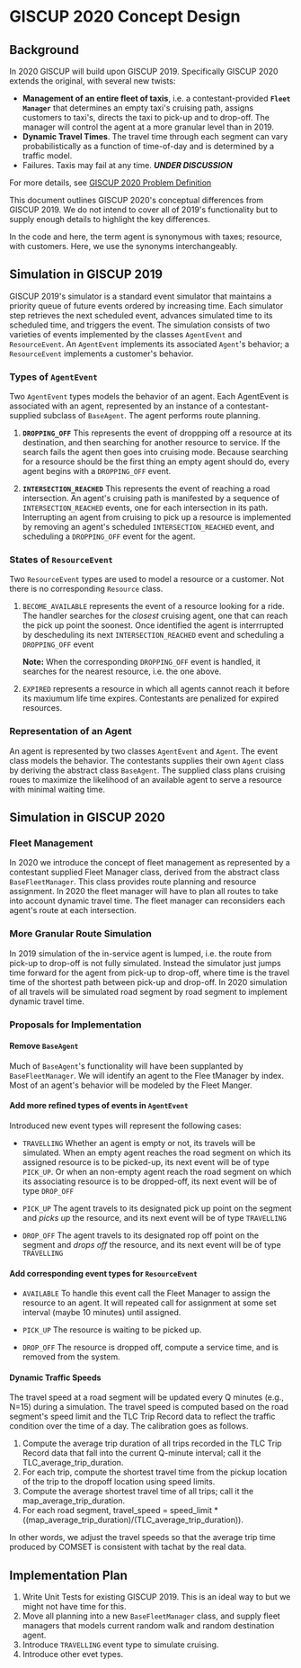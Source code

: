 # GISCUP 2020 Concept Design
## Background
In 2020 GISCUP will build upon GISCUP 2019.
Specifically GISCUP 2020 extends the original, with several new twists:

* **Management of an entire fleet of taxis**,
i.e. a contestant-provided **`Fleet Manager`** that determines an empty taxi's cruising path,
assigns customers to taxi's, directs the taxi to pick-up and to drop-off.
The manager will control the agent at a more granular level than in 2019.
* **Dynamic Travel Times**. The travel time through each segment can vary
probabilistically as a function of time-of-day
and is determined by a traffic model.
* Failures. Taxis may fail at any time. _**UNDER DISCUSSION**_

For more details, see [GISCUP 2020 Problem Definition](https://docs.google.com/document/d/e/2PACX-1vQ6PL6krQtLjtWs8pI3UKI_NhNuFr_Ecl_Kfk77Yt3ZLzrf2lWt6A1UUCgAbf3JMgnXR9VhfWXJCtab/pub)

This document outlines GISCUP 2020's conceptual differences from GISCUP 2019.
We do not intend to cover all of 2019's functionality but to
supply enough details to highlight the key differences.

In the code and here, the term agent is synonymous with taxes; resource, with customers.
Here, we use the synonyms interchangeably.

## Simulation in GISCUP 2019

GISCUP 2019's simulator is a standard event simulator that maintains a priority
queue of future events ordered by increasing time.
Each simulator step retrieves the next scheduled event, advances simulated time to its
scheduled time, and triggers the event.
The simulation consists of two varieties of events implemented by the classes
`AgentEvent` and `ResourceEvent`.
An `AgentEvent` implements its associated `Agent`'s behavior;
a `ResourceEvent` implements a customer's behavior.

### Types of `AgentEvent`
Two `AgentEvent` types models the behavior of an agent. Each AgentEvent is
associated with an agent, represented by an instance of a
 contestant-supplied subclass of `BaseAgent`. The agent performs
route planning.

1. **`DROPPING_OFF`** This represents the event of droppping off
a resource at its destination, and then searching for another resource to
service. If the search fails the agent then goes into cruising mode.
Because searching for a resource should be the first thing an empty agent
should do, every agent begins with a `DROPPING_OFF` event.

2. **`INTERSECTION_REACHED`**
This represents the event of reaching a road intersection.
An agent's cruising path is manifested by a sequence of `INTERSECTION_REACHED` events,
one for each intersection in its path.
Interrupting an agent from cruising to pick up a resource is implemented by removing
an agent's scheduled `INTERSECTION_REACHED` event, and scheduling a
`DROPPING_OFF` event for the agent.

### States of `ResourceEvent`
Two `ResourceEvent` types are used to model a resource or a customer.
Not there is no corresponding `Resource` class.

1. `BECOME_AVAILABLE` represents the event of a resource looking for a ride.
The handler searches for the *closest* cruising agent, one that can reach the
pick up point the soonest.
Once identified the agent is interrrupted by descheduling its next
`INTERSECTION_REACHED` event and scheduling a `DROPPING_OFF` event

    **Note:** When the corresponding `DROPPING_OFF` event is handled,
    it searches for the nearest resource, i.e. the one above.

2. `EXPIRED` represents a resource in which all agents cannot reach it
before its maxiumum life time expires.
Contestants are penalized for expired resources.

### Representation of an Agent
An agent is represented by two classes `AgentEvent` and `Agent`.
The event class models the behavior.
The contestants supplies their own `Agent` class by deriving the
abstract class `BaseAgent`.
The supplied class plans cruising roues to maximize the likelihood of
an available agent to serve a resource with minimal waiting time.

## Simulation in GISCUP 2020

### Fleet Management

In 2020 we introduce the concept of fleet management as represented by
a contestant supplied Fleet Manager class, derived from the abstract
class `BaseFleetManager`.
This class provides route planning and resource assignment.
In 2020 the fleet manager will have to plan all routes to take into
account dynamic travel time.
The fleet manager can reconsiders each agent's route at each intersection.

### More Granular Route Simulation

In 2019 simulation of the in-service agent is lumped, i.e.
the route from pick-up to drop-off is not fully simulated.
Instead the simulator just jumps time forward for the agent
from pick-up to drop-off, where time is the travel time of
the shortest path between pick-up and drop-off.
In 2020 simulation of all travels will be simulated road segment 
by road segment to
implement dynamic travel time.

### Proposals for Implementation

#### Remove `BaseAgent`
Much of `BaseAgent`'s functionality will have been supplanted by
`BaseFleetManager`.
We will identify an agent to the Flee tManager by index.
Most of an agent's behavior will be modeled by the Fleet Manger.

#### Add more refined types of events in `AgentEvent`

Introduced new event types will represent the following cases:

* `TRAVELLING` Whether an agent is empty or not, its travels will
be simulated. When an empty agent reaches the road segment on which its assigned
resource is to be picked-up, its next event will be of type `PICK_UP`.
Or when an non-empty agent reach the road segment
on which its associating resource is to be dropped-off,
its next event will be of type `DROP_OFF`

* `PICK_UP` The agent travels to its designated pick up point on the segment
and *picks up* the resource, and its next event will be of type `TRAVELLING`

* `DROP_OFF` The agent travels to its designated rop off point on the segment
and *drops off* the resource, and its next event will be of type `TRAVELLING`

#### Add corresponding event types for `ResourceEvent`

* `AVAILABLE` To handle this event call the Fleet Manager to assign the
resource to an agent. It will repeated call for assignment at some set
interval (maybe 10 minutes) until assigned.

* `PICK_UP` The resource is waiting to be picked up.

* `DROP_OFF` The resource is dropped off, compute a service time, and is
removed from the system.

#### Dynamic Traffic Speeds
The travel speed at a road segment will be updated every Q minutes (e.g., N=15) during a simulation. The travel speed is computed based on the road segment's speed limit and the TLC Trip Record data to reflect the traffic condition over the time of a day. The calibration goes as follows.

1. Compute the average trip duration of all trips recorded in the TLC Trip Record data that fall into the current Q-minute interval; call it the TLC_average_trip_duration.
2. For each trip, compute the shortest travel time from the pickup location of the trip to the dropoff location using speed limits.
3. Compute the average shortest travel time of all trips; call it the map_average_trip_duration.
4. For each road segment, travel_speed = speed_limit * ((map_average_trip_duration)/(TLC_average_trip_duration)).

In other words, we adjust the travel speeds so that the average trip time produced by COMSET is consistent with tachat by the real data.

## Implementation Plan

1. Write Unit Tests for existing GISCUP 2019. This is an ideal way to but we might not have time for this.
1. Move all planning into a new `BaseFleetManager` class, and supply fleet managers that models current
random walk and random destination agent.
1. Introduce `TRAVELLING` event type to simulate cruising.
1. Introduce other evet types.
